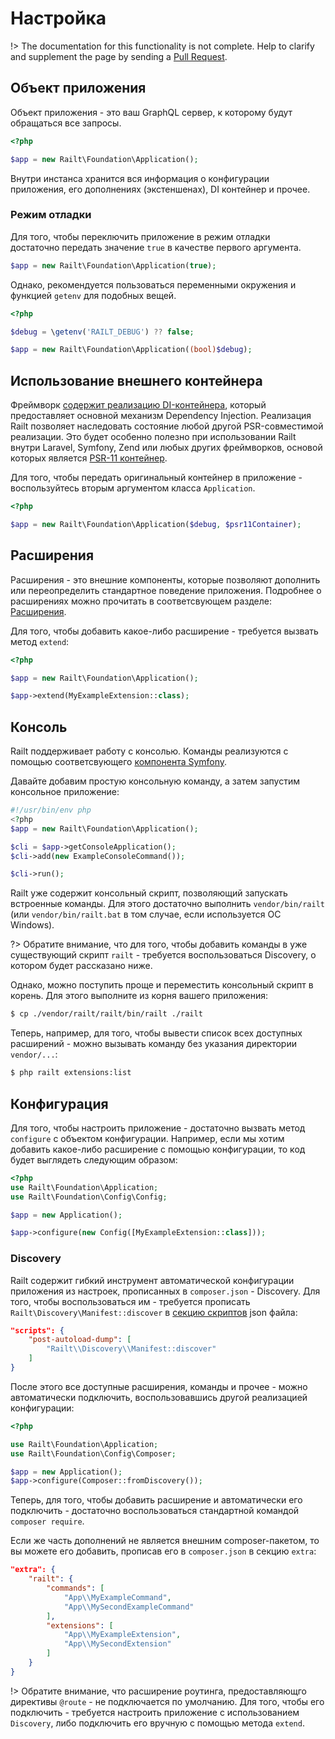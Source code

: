 # Настройка

!> The documentation for this functionality is not complete. 
Help to clarify and supplement the page by sending a [Pull Request](https://github.com/railt/docs).

## Объект приложения

Объект приложения - это ваш GraphQL сервер, к которому
будут обращаться все запросы.

```php
<?php

$app = new Railt\Foundation\Application();
```

Внутри инстанса хранится вся информация о конфигурации приложения, его 
дополнениях (экстеншенах), DI контейнер и прочее.

### Режим отладки

Для того, чтобы переключить приложение в режим отладки  
достаточно передать значение `true` в качестве первого аргумента.

```php
$app = new Railt\Foundation\Application(true);
```

Однако, рекомендуется пользоваться переменными окружения
и функцией `getenv` для подобных вещей.

```php
<?php

$debug = \getenv('RAILT_DEBUG') ?? false;

$app = new Railt\Foundation\Application((bool)$debug);
```

## Использование внешнего контейнера

Фреймворк [содержит реализацию DI-контейнера](/app/container), который предоставляет 
основной механизм Dependency Injection. Реализация Railt позволяет наследовать состояние
любой другой PSR-совместимой реализации. Это будет особенно полезно при использовании
Railt внутри Laravel, Symfony, Zend или любых других фреймворков, основой которых 
является [PSR-11 контейнер](https://www.php-fig.org/psr/psr-11/).

Для того, чтобы передать оригинальный контейнер в приложение - 
воспользуйтесь вторым аргументом класса `Application`.

```php
<?php

$app = new Railt\Foundation\Application($debug, $psr11Container);
```

## Расширения

Расширения - это внешние компоненты, которые позволяют дополнить или 
переопределить стандартное поведение приложения. Подробнее о расширениях 
можно прочитать в соответсвующем разделе: [Расширения](/app/extensions).

Для того, чтобы добавить какое-либо расширение - требуется вызвать 
метод `extend`:

```php
<?php

$app = new Railt\Foundation\Application();

$app->extend(MyExampleExtension::class);
```

## Консоль

Railt поддерживает работу с консолью. Команды реализуются с 
помощью соответсвующего [компонента Symfony](https://symfony.com/doc/4.1/console.html).

Давайте добавим простую консольную команду, а затем запустим консольное приложение:

```php
#!/usr/bin/env php
<?php
$app = new Railt\Foundation\Application();

$cli = $app->getConsoleApplication();
$cli->add(new ExampleConsoleCommand());

$cli->run();
```

Railt уже содержит консольный скрипт, позволяющий запускать встроенные команды. 
Для этого достаточно выполнить `vendor/bin/railt` (или `vendor/bin/railt.bat` в 
том случае, если используется ОС Windows).

?> Обратите внимание, что для того, чтобы добавить команды в уже 
существующий скрипт `railt` - требуется воспользоваться Discovery, о котором 
будет рассказано ниже.

Однако, можно поступить проще и переместить консольный скрипт в корень. 
Для этого выполните из корня вашего приложения:

```bash
$ cp ./vendor/railt/railt/bin/railt ./railt
```

Теперь, например, для того, чтобы вывести список всех доступных 
расширений - можно вызывать команду без указания директории `vendor/...`:

```bash
$ php railt extensions:list
```

## Конфигурация

Для того, чтобы настроить приложение - достаточно вызвать метод `configure` 
с объектом конфигурации. Например, если мы хотим добавить какое-либо расширение 
с помощью конфигурации, то код будет выглядеть следующим образом:

```php
<?php
use Railt\Foundation\Application;
use Railt\Foundation\Config\Config;

$app = new Application();

$app->configure(new Config([MyExampleExtension::class]));
```

### Discovery

Railt содержит гибкий инструмент автоматической конфигурации
приложения из настроек, прописанных в `composer.json` - Discovery. Для того, 
чтобы воспользоваться им - требуется прописать 
`Railt\Discovery\Manifest::discover` в [секцию скриптов](https://getcomposer.org/doc/articles/scripts.md) 
json файла:

```json
"scripts": {
    "post-autoload-dump": [
        "Railt\\Discovery\\Manifest::discover"
    ]
}
```

После этого все доступные расширения, команды и прочее - можно
автоматически подключить, воспользовавшись другой реализацией конфигурации:

```php
<?php

use Railt\Foundation\Application;
use Railt\Foundation\Config\Composer;

$app = new Application();
$app->configure(Composer::fromDiscovery());
```

Теперь, для того, чтобы добавить расширение и автоматически его 
подключить - достаточно воспользоваться стандартной командой `composer require`.

Если же часть дополнений не является внешним composer-пакетом, то вы можете 
его добавить, прописав его в `composer.json` в секцию `extra`:

```json
"extra": {
    "railt": {
        "commands": [
            "App\\MyExampleCommand",
            "App\\MySecondExampleCommand"
        ],
        "extensions": [
            "App\\MyExampleExtension",
            "App\\MySecondExtension"
        ]
    }
}
``` 

!> Обратите внимание, что расширение роутинга, предоставляющго директивы `@route` - 
не подключается по умолчанию. Для того, чтобы его подключить - требуется 
настроить приложение с использованием `Discovery`, либо подключить его вручную с 
помощью метода `extend`. 
